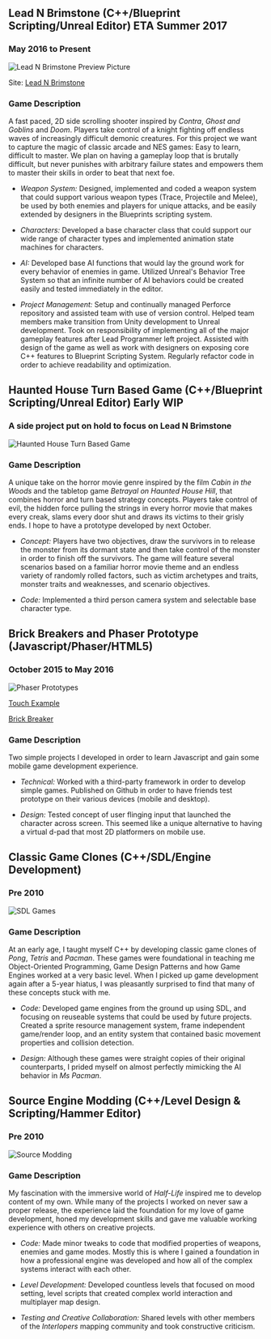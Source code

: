 ## Lead N Brimstone (C++/Blueprint Scripting/Unreal Editor) ETA Summer 2017

### May 2016 to Present

![Lead N Brimstone Preview Picture](/assets/img/LnBPreview.png)

Site: [Lead N Brimstone](http://www.wadenkanestudios.com/#!projects/leadnbrimestone.html)

### Game Description
A fast paced, 2D side scrolling shooter inspired by _Contra_, _Ghost and Goblins_ and _Doom_. Players take control of a knight fighting off endless waves of increasingly difficult demonic creatures. For this project we want to capture the magic of classic arcade and NES games: Easy to learn, difficult to master. We plan on having a gameplay loop that is brutally difficult, but never punishes with arbitrary failure states and empowers them to master their skills in order to beat that next foe.

- *Weapon System:* Designed, implemented and coded a weapon system that could support various weapon types (Trace, Projectile and Melee), be used by both enemies and players for unique attacks, and be easily extended by designers in the Blueprints scripting system.

- *Characters:* Developed a base character class that could support our wide range of character types and implemented animation state machines for characters.

- *AI:* Developed base AI functions that would lay the ground work for every behavior of enemies in game. Utilized Unreal's Behavior Tree System so that an infinite number of AI behaviors could be created easily and tested immediately in the editor.

- *Project Management:* Setup and continually managed Perforce repository and assisted team with use of version control. Helped team members make transition from Unity development to Unreal development. Took on responsibility of implementing all of the major gameplay features after Lead Programmer left project. Assisted with design of the game as well as work with designers on exposing core C++ features to Blueprint Scripting System. Regularly refactor code in order to achieve readability and optimization.

## Haunted House Turn Based Game (C++/Blueprint Scripting/Unreal Editor) Early WIP

### A side project put on hold to focus on Lead N Brimstone

![Haunted House Turn Based Game](/assets/img/HHTBSPreview.png)

### Game Description
A unique take on the horror movie genre inspired by the film _Cabin in the Woods_ and the tabletop game _Betrayal on Haunted House Hill_, that combines horror and turn based strategy concepts. Players take control of evil, the hidden force pulling the strings in every horror movie that makes every creak, slams every door shut and draws its victims to their grisly ends. I hope to have a prototype developed by next October.

- *Concept:* Players have two objectives, draw the survivors in to release the monster from its dormant state and then take control of the monster in order to finish off the survivors. The game will feature several scenarios based on a familiar horror movie theme and an endless variety of randomly rolled factors, such as victim archetypes and traits, monster traits and weaknesses, and scenario objectives.

- *Code:* Implemented a third person camera system and selectable base character type.

## Brick Breakers and Phaser Prototype (Javascript/Phaser/HTML5)

### October 2015 to May 2016

![Phaser Prototypes](/assets/img/PhaserPreview.png)

[Touch Example](/phaser-games/PixiGame/pixigame.html)

[Brick Breaker](/phaser-games/BrickBreaker/brickbreaker.html)

### Game Description
Two simple projects I developed in order to learn Javascript and gain some mobile game development experience.

- *Technical:* Worked with a third-party framework in order to develop simple games. Published on Github in order to have friends test prototype on their various devices (mobile and desktop).

- *Design:* Tested concept of user flinging input that launched the character across screen. This seemed like a unique alternative to having a virtual d-pad that most 2D platformers on mobile use.

## Classic Game Clones (C++/SDL/Engine Development)

### Pre 2010

![SDL Games](/assets/img/SDLPreview.png)

### Game Description
At an early age, I taught myself C++ by developing classic game clones of _Pong_, _Tetris_ and _Pacman_. These games were foundational in teaching me Object-Oriented Programming, Game Design Patterns and how Game Engines worked at a very basic level. When I picked up game development again after a 5-year hiatus, I was pleasantly surprised to find that many of these concepts stuck with me.

- *Code:* Developed game engines from the ground up using SDL, and focusing on reuseable systems that could be used by future projects. Created a sprite resource management system, frame independent game/render loop, and an entity system that contained basic movement properties and collision detection.

- *Design:* Although these games were straight copies of their original counterparts, I prided myself on almost perfectly mimicking the AI behavior in _Ms Pacman_.

## Source Engine Modding (C++/Level Design & Scripting/Hammer Editor)

### Pre 2010

![Source Modding](/assets/img/SourcePreview.png)

### Game Description
My fascination with the immersive world of _Half-Life_ inspired me to develop content of my own. While many of the projects I worked on never saw a proper release, the experience laid the foundation for my love of game development, honed my development skills and gave me valuable working experience with others on creative projects.

- *Code:* Made minor tweaks to code that modified properties of weapons, enemies and game modes. Mostly this is where I gained a foundation in how a professional engine was developed and how all of the complex systems interact with each other.

- *Level Development:* Developed countless levels that focused on mood setting, level scripts that created complex world interaction and multiplayer map design.

- *Testing and Creative Collaboration:* Shared levels with other members of the _Interlopers_ mapping community and took constructive criticism.
